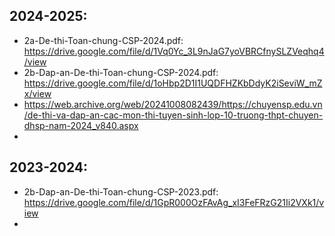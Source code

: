
## 2024-2025:
* 2a-De-thi-Toan-chung-CSP-2024.pdf: <https://drive.google.com/file/d/1Vq0Yc_3L9nJaG7yoVBRCfnySLZVeqhq4/view>
* 2b-Dap-an-De-thi-Toan-chung-CSP-2024.pdf: <https://drive.google.com/file/d/1oHbp2D1I1UQDFHZKbDdyK2iSeviW_mZx/view>
* <https://web.archive.org/web/20241008082439/https://chuyensp.edu.vn/de-thi-va-dap-an-cac-mon-thi-tuyen-sinh-lop-10-truong-thpt-chuyen-dhsp-nam-2024_v840.aspx>
* 

## 2023-2024:
* 2b-Dap-an-De-thi-Toan-chung-CSP-2023.pdf: <https://drive.google.com/file/d/1GpR000OzFAvAg_xI3FeFRzG21Ii2VXk1/view>
* 






